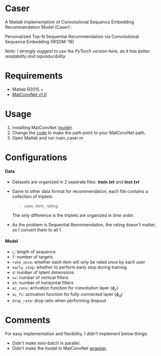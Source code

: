 
# Caser

A Matlab implementation of Convolutional Sequence Embedding Recommendation Model (Caser) : 

Personalized Top-N Sequential Recommendation via Convolutional Sequence Embedding (WSDM '18) 

*Note: I strongly suggest to use the PyTorch version here, as it has better readability and reproducibility.*

# Requirements
* Matlab R2015 + 
* [MatConvNet v1.0](https://github.com/vlfeat/matconvnet)

# Usage
1. Installing MatConvNet ([guide](http://www.vlfeat.org/matconvnet/install/)).
2. Change the [code](https://github.com/graytowne/caser/blob/master/caser_train.m#L2) to make the path point to your MatConvNet path. 
3. Open Matlab and run main_caser.m

# Configurations

#### Data

- Datasets are organized in 2 seperate files: **_train.txt_** and **_test.txt_**

- Same to other data format for recommendation, each file contains a collection of triplets:

  > user, item, rating

  The only difference is the triplets are organized in *time order*.

- As the problem is Sequential Reommendation, the rating doesn't matter, so I convert them to all 1.

#### Model

- <code>L</code>: length of sequence  
- <code>T</code>: number of targets   
- <code>rate_once</code>: whether each item will only be rated once by each user
- <code>early_stop</code>: whether to perform early stop during training
- <code>d</code>: number of latent dimensions   
- <code>nv</code>: number of vertical filters
- <code>nh</code>: number of horizontal filters
- <code>ac_conv</code>: activation function for convolution layer ($\phi_c$)
- <code>ac_fc</code>: activation function for fully-connected layer ($\phi_a$)
- <code>drop_rate</code>: drop ratio when performing dropout

# Comments

For easy implementation and flexibility, I didn't implement below things:

* Didn't make mini-batch in parallel.
* Didn't make the model in MatConvNet [wrapper](http://www.vlfeat.org/matconvnet/wrappers/).
